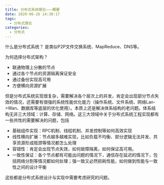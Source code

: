 ```yaml
---
title: 分布式系统理论———概要
date: 2020-06-26 14:30:17
tags:
  - 分布式理论
categories:
  - 分布式
---
```


什么是分布式系统？
是类似P2P文件交换系统、MapReduce、DNS等。

为何选择分布式架构？

- 联通物理上分散的节点
- 通过各个节点的资源隔离保证安全
- 通过备份实现高可用
- 方便横向资源扩展

但是分布式系统实现很复杂，需要解决各个层次上的并发，肯定会出现部分节点失效的情况，还需要有很强的系统性能优化能力（操作系统、文件系统、网络Lan->Wan、数据库等底层的优化使用）。本质上还是解决体系结构的老问题。体系结构无非三大领域：计算、存储、网络。这三大领域中关于分布式系统工程实现都有一些共性的需要解决的问题，包括

- 基础组件实现：RPC机制、线程机制、并发控制等如何高效实现
- 线性横向扩展：节点越多越难实现，比如负载不均衡、部分逻辑无法并发、共享资源形成瓶颈等情况都怎么处理
- 容错性：肯定会出现节点失效，如何故障隔离，如何保证高可用。
- 一致性保证：各个节点都有可能出问题的情况下，通信存在延迟的情况下，包括网络分割等情况都如何处理；强一致又必然损耗性能，如何做到性能与一致性之间的设计平衡

这些都是分布式系统设计与实现中需要考虑研究的问题。